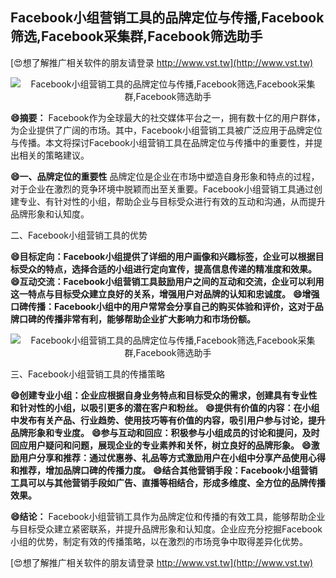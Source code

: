 ## **Facebook小组营销工具的品牌定位与传播,Facebook筛选,Facebook采集群,Facebook筛选助手**

[😍想了解推广相关软件的朋友请登录 http://www.vst.tw](http://www.vst.tw)

 <center><img src="https://vst.tw/MP4/tuiguang/png/7.png" alt="Facebook小组营销工具的品牌定位与传播,Facebook筛选,Facebook采集群,Facebook筛选助手"></center>

**😄摘要：**
Facebook作为全球最大的社交媒体平台之一，拥有数十亿的用户群体，为企业提供了广阔的市场。其中，Facebook小组营销工具被广泛应用于品牌定位与传播。本文将探讨Facebook小组营销工具在品牌定位与传播中的重要性，并提出相关的策略建议。

**😄一、品牌定位的重要性**
品牌定位是企业在市场中塑造自身形象和特点的过程，对于企业在激烈的竞争环境中脱颖而出至关重要。Facebook小组营销工具通过创建专业、有针对性的小组，帮助企业与目标受众进行有效的互动和沟通，从而提升品牌形象和认知度。

二、Facebook小组营销工具的优势

**😄目标定向：Facebook小组提供了详细的用户画像和兴趣标签，企业可以根据目标受众的特点，选择合适的小组进行定向宣传，提高信息传递的精准度和效果。**
**😄互动交流：Facebook小组营销工具鼓励用户之间的互动和交流，企业可以利用这一特点与目标受众建立良好的关系，增强用户对品牌的认知和忠诚度。**
**😄增强口碑传播：Facebook小组中的用户常常会分享自己的购买体验和评价，这对于品牌口碑的传播非常有利，能够帮助企业扩大影响力和市场份额。**

 <center><img src="https://vst.tw/MP4/tuiguang/png/7.png" alt="Facebook小组营销工具的品牌定位与传播,Facebook筛选,Facebook采集群,Facebook筛选助手"></center>

三、Facebook小组营销工具的传播策略

**😄创建专业小组：企业应根据自身业务特点和目标受众的需求，创建具有专业性和针对性的小组，以吸引更多的潜在客户和粉丝。**
**😄提供有价值的内容：在小组中发布有关产品、行业趋势、使用技巧等有价值的内容，吸引用户参与讨论，提升品牌形象和专业度。**
**😄参与互动和回应：积极参与小组成员的讨论和提问，及时回应用户疑问和问题，展现企业的专业素养和关怀，树立良好的品牌形象。**
**😄激励用户分享和推荐：通过优惠券、礼品等方式激励用户在小组中分享产品使用心得和推荐，增加品牌口碑的传播力度。**
**😄结合其他营销手段：Facebook小组营销工具可以与其他营销手段如广告、直播等相结合，形成多维度、全方位的品牌传播效果。**

**😄结论：**
Facebook小组营销工具作为品牌定位和传播的有效工具，能够帮助企业与目标受众建立紧密联系，并提升品牌形象和认知度。企业应充分挖掘Facebook小组的优势，制定有效的传播策略，以在激烈的市场竞争中取得差异化优势。

[😍想了解推广相关软件的朋友请登录 http://www.vst.tw](http://www.vst.tw)



